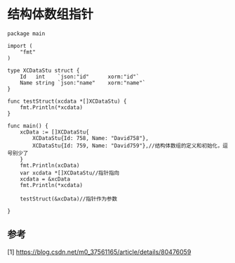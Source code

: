 # 结构体数组指针

```golang
package main

import (
	"fmt"
)

type XCDataStu struct {
	Id   int    `json:"id" 		xorm:"id"`
	Name string `json:"name" 	xorm:"name"`
}

func testStruct(xcdata *[]XCDataStu) {
	fmt.Println(*xcdata)
}

func main() {
	xcData := []XCDataStu{
		XCDataStu{Id: 758, Name: "David758"},
		XCDataStu{Id: 759, Name: "David759"},//结构体数组的定义和初始化，逗号别少了
	}
	fmt.Println(xcData)
	var xcdata *[]XCDataStu//指针指向
	xcdata = &xcData
	fmt.Println(*xcdata)

	testStruct(&xcData)//指针作为参数

}
```

## 参考
[1] https://blog.csdn.net/m0_37561165/article/details/80476059